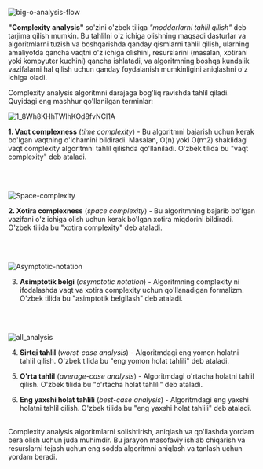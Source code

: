 ![big-o-analysis-flow](https://github.com/NormadjonGofforov/algorithms/assets/110013097/fdaf498f-c72f-4e65-8f1f-82fbd4a1c4fb)


**"Complexity analysis"** so'zini o'zbek tiliga _"moddarlarni tahlil qilish"_ deb tarjima qilish mumkin. 
Bu tahlilni o'z ichiga olishning maqsadi dasturlar va algoritmlarni tuzish va boshqarishda qanday qismlarni tahlil qilish, 
ularning amaliyotda qancha vaqtni o'z ichiga olishini, resurslarini (masalan, xotirani yoki kompyuter kuchini) 
qancha ishlatadi, va algoritmning boshqa kundalik vazifalarni hal qilish uchun qanday foydalanish mumkinligini aniqlashni o'z ichiga oladi.

Complexity analysis algoritmni darajaga bog'liq ravishda tahlil qiladi. 
Quyidagi eng mashhur qo'llanilgan terminlar:

![1_8Wh8KHhTWlhKOd8fvNCl1A](https://github.com/NormadjonGofforov/algorithms/assets/110013097/10beb8a3-68fd-419d-b423-052a43ac148f)

**1. Vaqt complexness** (_time complexity_) - Bu algoritmni bajarish uchun kerak bo'lgan vaqtning o'lchamini bildiradi. 
Masalan, O(n) yoki O(n^2) shaklidagi vaqt complexity algoritmni tahlil qilishda qo'llaniladi. O'zbek tilida bu "vaqt complexity" deb ataladi.

<br/>
<br/>

![Space-complexity](https://github.com/NormadjonGofforov/algorithms/assets/110013097/f3f4da93-4ec3-4a4b-8678-5d67680654a6)

**2. Xotira complexness** (_space complexity_) - Bu algoritmning bajarib bo'lgan vazifani o'z ichiga olish uchun kerak bo'lgan xotira miqdorini bildiradi. 
O'zbek tilida bu "xotira complexity" deb ataladi.

<br/>
<br/>

![Asymptotic-notation](https://github.com/NormadjonGofforov/algorithms/assets/110013097/896d0096-3341-4ce2-b265-b7cc3807ca0e)

3. **Asimptotik belgi** (_asymptotic notation_) - Algoritmning complexity ni ifodalashda vaqt va xotira complexity uchun qo'llanadigan formalizm.
O'zbek tilida bu "asimptotik belgilash" deb ataladi.

<br/>
<br/>

![all_analysis](https://github.com/NormadjonGofforov/algorithms/assets/110013097/2231b1a0-2323-486a-b21e-ea4b439d61f5)

4. **Sirtqi tahlil** (_worst-case analysis_) - Algoritmdagi eng yomon holatni tahlil qilish. O'zbek tilida bu "eng yomon holat tahlili" deb ataladi.

5. **O'rta tahlil** (_average-case analysis_) - Algoritmdagi o'rtacha holatni tahlil qilish. O'zbek tilida bu "o'rtacha holat tahlili" deb ataladi.

6. **Eng yaxshi holat tahlili** (_best-case analysis_) - Algoritmdagi eng yaxshi holatni tahlil qilish. O'zbek tilida bu "eng yaxshi holat tahlili" deb ataladi.

<br/>
Complexity analysis algoritmlarni solishtirish, aniqlash va qo'llashda yordam bera olish uchun juda muhimdir. 
Bu jarayon masofaviy ishlab chiqarish va resurslarni tejash uchun eng sodda algoritmni aniqlash va tanlash uchun yordam beradi.
